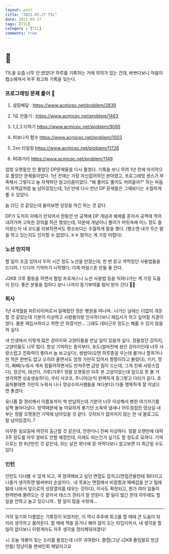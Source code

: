 ```yaml
---
layout: post
title: "2021.05.27 TIL"
date: 2021-05-27
tags: [TIL]
category : [TIL]
comments: true
---
```


# 🎉

TIL을 요즘 너무 안 썼었다! 하루를 기록하는 거에 의의가 있는 건데, 바쁘다보니 마음이 협소해져서 자꾸 회고와 기록을 잊는다.



### 프로그래밍 문제 풀이 💫

1. 설탕배달 : https://www.acmicpc.net/problem/2839

2. 1로 만들기 : https://www.acmicpc.net/problem/1463

3. 1,2,3 더하기 https://www.acmicpc.net/problem/9095

4. 피보나치 함수 https://www.acmicpc.net/problem/1003

5. 2xn 타일링 https://www.acmicpc.net/problem/11726

6. RGB거리 https://www.acmicpc.net/problem/1149

엄청 오랫동안 안 풀었던 DP문제들을 다시 풀었다. 기록을 보니 무려 1년 전에 마지막으로 풀었던 문제들이었다. 1년 전에는 가장 자신없어하던 분야였고, 프로그래밍 센스가 부족해서 그렇다고 늘 자책하던 알고리즘이었다. "왜 풀어도 풀어도 어려울까?" 하는 마음이 죄책감처럼 늘 남아있었는데, 1년 만에 다시 만난 DP 문제들은 그때보다는 수월하게 풀 수 있었다.

늘 더딘 것 같았는데 돌아보면 성장을 하긴 하는 것 같다.

DP가 도저히 이해가 안되어서 한동안 빈 공책에 DP 개념과 예제를 혼자서 공책에 적어내려가며 고독한 강의를 하곤 했었는데, 덕분에 개념이나 풀이가 머릿속에 어느 정도 들어왔는지 내 코드를 리뷰하면서도 평소보다는 수월하게 말을 했다. (평소엔 내가 무슨 말을 하고 있는지도 인지할 수 없었다..ㅎㅎ 말하는 게 가장 어렵다)



### 노션 만지작

할 일이 조금 있어서 두어 시간 정도 노션을 만졌는데, 한 번 듣고 까먹었던 사용법들을 드디어..! 드디어 기억하기 시작했다. 이제 마일스톤 만들 줄 안다.

J2KB 크루 활동을 하면서 협업 프로세스나 노션 사용법 등을 익혀나가는 게 가장 도움이 된다. 좋은 분들을 접하다 보니 나까지 동기부여를 많이 받아 간다 💪💪 



### 퇴사

1년 4개월을 파트타이머로서 일해왔던 정든 병원을 떠나며.. 나가는 날에는 더없이 개운할 것 같았는데 기분이 이상하고 사람들이랑 인사하다보니 재입사가 하고 싶어질 지경이었다. 물론 재입사하라고 하면 안 하겠지만... 그래도 대타근무 정도는 해줄 수 있지 않을까 싶다.

내 인생에서 이렇게 많은 강아지와 고양이들을 만날 일이 있을까 싶다. 정들었던 강아지, 고양이들도 너무 많다. 항상 기억하는 종이부터, 포도(얼마전에 왔던 강아지인데 너무 사랑스럽고 친화력이 좋아서 늘 보고싶다), 씽씽이(오면 하루종일 우는데 물거나 할퀴거나 한 적은 한번도 없고 오히려 울면서도 엄청 가만히 있어서 찡찡이라고 불렀다), 키키, 멍이, 삐삐(누워서 계속 힘들어하면서도 만져주면 금방 잠이 드는데, 그게 진짜 사랑스럽다), 장군이, 태산이, 가루(가루!! 정말 오랫동안 자주 본 고양이었는데 앞으로 못 볼 거 생각하면 싱숭생숭하다), 우리 서코코, 주니어(눈이 완벽하게 동그랗고 다리가 길다. 초음파볼때면 가만히 누워서 나나 영상수의사쌤들을 쳐다본다) 다들 행복하게 잘 지냈으면 좋겠다.

유니폼 잘 정리해서 이름표까지 싹 반납하는데 기분이 너무 이상해서 병원 여기저기를 살짝 돌아다녔다. 방역때문에 늘 미묘하게 풍기던 소독약 냄새나 어두컴컴한 영상실 내부는 정말 오랫동안 기억에 남아있을 것 같다. 깃허브가 없어지지 않는 한 내 블로그도 잘 남아있겠지..?

아무튼 일요일에 여전히 출근할 것 같은데, 안한다니 진짜 이상하다. 정말 오랜만에 대략 3주 정도를 아무 알바도 안할 예정인데, 이래도 되는건가 싶기도 할 정도로 묘하다. 기억으로는 한 6년만인 것 같은데, 쉬는 날은 워낙에 잘 까먹다보니 알고보면 더 최근일 수도 있다



### 인턴

인턴도 다녀볼 수 있게 되고, 꼭 참여해보고 싶던 면접도 잡히고(면접관들한테 줘터지고 나올거 생각하면 벌써부터 순살이다.. 내 목표는 면접에서 비참함과 패배감을 안고 털레털레 나와서 앞으로의 성장열의를 태우는 것이다), 이사도 확정되고, 뭔가 여러 일들이 한꺼번에 몰려오는 것 같아서 태스크 관리가 잘 안된다. 할 일이 많긴 한데 아무래도 할 일을 안하고 놀고 있으니까.. 할 일이 많을 수밖에...



---

거의 일기와 다름없는 기록장이 되었지만, 이 역시 추후에 회고를 할 때에 큰 도움이 되리라 생각하고 올려둔다. 잘 때에 책을 듣거나 해야 잠이 오는 타입이어서, 내 생각을 할 일이 없다보니 이렇게라도 자주 생각을 정리해둬야겠다!



+) 오늘 개룽이 짖는 소리를 들었는데 너무 귀여웠다. 젵켑(그냥 J2KB 줄임말로 방금 만듦) 멍냥이들 팬싸인회 해달라고요